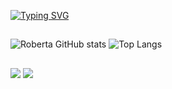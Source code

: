 [![Typing SVG](https://readme-typing-svg.herokuapp.com?font=Playpen+Sans&weight=500&duration=4000&pause=1000&color=D75ED4E4&background=2351C800&random=false&width=435&lines=Olá!+Me+chamo+Roberta+Masson+💮)](https://git.io/typing-svg) 

##
![Roberta GitHub stats](https://github-readme-stats.vercel.app/api?username=zRobertinha&show_icons=true&theme=tokyonight)
![Top Langs](https://github-readme-stats.vercel.app/api/top-langs/?username=zRobertinha&layout=compact&langs_count=16&theme=tokyonight)

##
<div>
  <a href="https://instagram.com/roh.masson" target="_blank"><img src="https://img.shields.io/badge/-Instagram-%23E4405F?style=for-the-badge&logo=instagram&logoColor=white" target="_blank"></a>
  <a href="https://www.linkedin.com/in/roberta-masson-pires-583791239" target="_blank"><img src="https://img.shields.io/badge/-LinkedIn-%230077B5?style=for-the-badge&logo=linkedin&logoColor=white" target="_blank"></a> 
</div>
